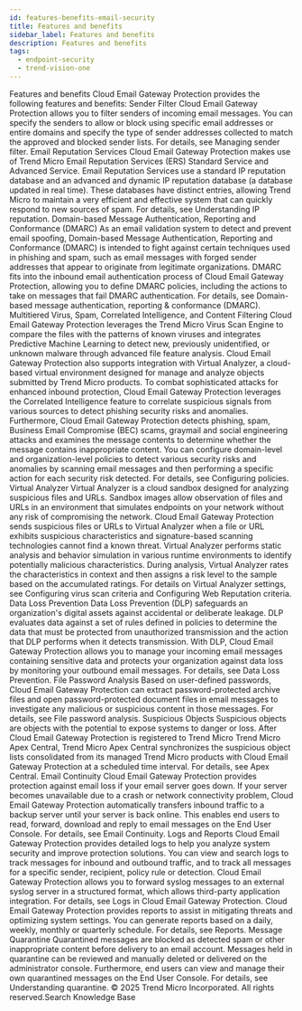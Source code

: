 ```yaml
---
id: features-benefits-email-security
title: Features and benefits
sidebar_label: Features and benefits
description: Features and benefits
tags:
  - endpoint-security
  - trend-vision-one
---
```


 Features and benefits Cloud Email Gateway Protection provides the following features and benefits: Sender Filter Cloud Email Gateway Protection allows you to filter senders of incoming email messages. You can specify the senders to allow or block using specific email addresses or entire domains and specify the type of sender addresses collected to match the approved and blocked sender lists. For details, see Managing sender filter. Email Reputation Services Cloud Email Gateway Protection makes use of Trend Micro Email Reputation Services (ERS) Standard Service and Advanced Service. Email Reputation Services use a standard IP reputation database and an advanced and dynamic IP reputation database (a database updated in real time). These databases have distinct entries, allowing Trend Micro to maintain a very efficient and effective system that can quickly respond to new sources of spam. For details, see Understanding IP reputation. Domain-based Message Authentication, Reporting and Conformance (DMARC) As an email validation system to detect and prevent email spoofing, Domain-based Message Authentication, Reporting and Conformance (DMARC) is intended to fight against certain techniques used in phishing and spam, such as email messages with forged sender addresses that appear to originate from legitimate organizations. DMARC fits into the inbound email authentication process of Cloud Email Gateway Protection, allowing you to define DMARC policies, including the actions to take on messages that fail DMARC authentication. For details, see Domain-based message authentication, reporting & conformance (DMARC). Multitiered Virus, Spam, Correlated Intelligence, and Content Filtering Cloud Email Gateway Protection leverages the Trend Micro Virus Scan Engine to compare the files with the patterns of known viruses and integrates Predictive Machine Learning to detect new, previously unidentified, or unknown malware through advanced file feature analysis. Cloud Email Gateway Protection also supports integration with Virtual Analyzer, a cloud-based virtual environment designed for manage and analyze objects submitted by Trend Micro products. To combat sophisticated attacks for enhanced inbound protection, Cloud Email Gateway Protection leverages the Correlated Intelligence feature to correlate suspicious signals from various sources to detect phishing security risks and anomalies. Furthermore, Cloud Email Gateway Protection detects phishing, spam, Business Email Compromise (BEC) scams, graymail and social engineering attacks and examines the message contents to determine whether the message contains inappropriate content. You can configure domain-level and organization-level policies to detect various security risks and anomalies by scanning email messages and then performing a specific action for each security risk detected. For details, see Configuring policies. Virtual Analyzer Virtual Analyzer is a cloud sandbox designed for analyzing suspicious files and URLs. Sandbox images allow observation of files and URLs in an environment that simulates endpoints on your network without any risk of compromising the network. Cloud Email Gateway Protection sends suspicious files or URLs to Virtual Analyzer when a file or URL exhibits suspicious characteristics and signature-based scanning technologies cannot find a known threat. Virtual Analyzer performs static analysis and behavior simulation in various runtime environments to identify potentially malicious characteristics. During analysis, Virtual Analyzer rates the characteristics in context and then assigns a risk level to the sample based on the accumulated ratings. For details on Virtual Analyzer settings, see Configuring virus scan criteria and Configuring Web Reputation criteria. Data Loss Prevention Data Loss Prevention (DLP) safeguards an organization's digital assets against accidental or deliberate leakage. DLP evaluates data against a set of rules defined in policies to determine the data that must be protected from unauthorized transmission and the action that DLP performs when it detects transmission. With DLP, Cloud Email Gateway Protection allows you to manage your incoming email messages containing sensitive data and protects your organization against data loss by monitoring your outbound email messages. For details, see Data Loss Prevention. File Password Analysis Based on user-defined passwords, Cloud Email Gateway Protection can extract password-protected archive files and open password-protected document files in email messages to investigate any malicious or suspicious content in those messages. For details, see File password analysis. Suspicious Objects Suspicious objects are objects with the potential to expose systems to danger or loss. After Cloud Email Gateway Protection is registered to Trend Micro Trend Micro Apex Central, Trend Micro Apex Central synchronizes the suspicious object lists consolidated from its managed Trend Micro products with Cloud Email Gateway Protection at a scheduled time interval. For details, see Apex Central. Email Continuity Cloud Email Gateway Protection provides protection against email loss if your email server goes down. If your server becomes unavailable due to a crash or network connectivity problem, Cloud Email Gateway Protection automatically transfers inbound traffic to a backup server until your server is back online. This enables end users to read, forward, download and reply to email messages on the End User Console. For details, see Email Continuity. Logs and Reports Cloud Email Gateway Protection provides detailed logs to help you analyze system security and improve protection solutions. You can view and search logs to track messages for inbound and outbound traffic, and to track all messages for a specific sender, recipient, policy rule or detection. Cloud Email Gateway Protection allows you to forward syslog messages to an external syslog server in a structured format, which allows third-party application integration. For details, see Logs in Cloud Email Gateway Protection. Cloud Email Gateway Protection provides reports to assist in mitigating threats and optimizing system settings. You can generate reports based on a daily, weekly, monthly or quarterly schedule. For details, see Reports. Message Quarantine Quarantined messages are blocked as detected spam or other inappropriate content before delivery to an email account. Messages held in quarantine can be reviewed and manually deleted or delivered on the administrator console. Furthermore, end users can view and manage their own quarantined messages on the End User Console. For details, see Understanding quarantine. © 2025 Trend Micro Incorporated. All rights reserved.Search Knowledge Base